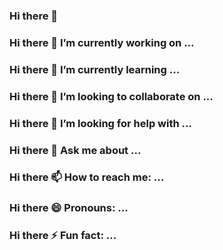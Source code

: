 ### Hi there 👋

### Hi there 🔭 I’m currently working on ...
### Hi there 🌱 I’m currently learning ...
### Hi there 👯 I’m looking to collaborate on ...
### Hi there 🤔 I’m looking for help with ...
### Hi there 💬 Ask me about ...
### Hi there 📫 How to reach me: ...
### Hi there 😄 Pronouns: ...
### Hi there ⚡ Fun fact: ...


<!--
**racunzx/racunzx** is a ✨ _special_ ✨ repository because its `README.md` (this file) appears on your GitHub profile.

Here are some ideas to get you started:

- 🔭 I’m currently working on ...
- 🌱 I’m currently learning ...
- 👯 I’m looking to collaborate on ...
- 🤔 I’m looking for help with ...
- 💬 Ask me about ...
- 📫 How to reach me: ...
- 😄 Pronouns: ...
- ⚡ Fun fact: ...
-->
